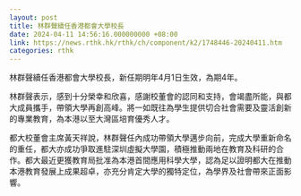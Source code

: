 ```yaml
---
layout: post
title: 林群聲續任香港都會大學校長
date: 2024-04-11 14:56:16.000000000 +08:00
link: https://news.rthk.hk/rthk/ch/component/k2/1748446-20240411.htm
categories: rthk
---
```


林群聲續任香港都會大學校長，新任期明年4月1日生效，為期4年。

林群聲表示，感到十分榮幸和欣喜，感謝校董會的認同和支持，會竭盡所能，與都大成員攜手，帶領大學再創高峰。將一如既往為學生提供切合社會需要及靈活創新的專業教育，為本港以至大灣區培育優秀人才。

都大校董會主席黃天祥說，林群聲任內成功帶領大學邁步向前，完成大學重新命名的重任，都大亦成功爭取進駐深圳虛擬大學園，積極推動兩地在教育及科研的合作。都大最近更獲教育局批准為本港首間應用科學大學，認為足以證明都大在推動本港教育發展上成果超卓，亦充分肯定大學的獨特定位，為學界及社會帶來正面影響。
